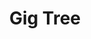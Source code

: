 ---
title: Gig Tree
slug: gig-tree
stack: React, Material.UI, Redux/Redux Sagas, node.js, express.js, postgreSQL
github: https://github.com/pdebuque/Gig-Tree
URL: https://protected-crag-89943.herokuapp.com/
description: Desktop web app for creating, managing, and sharing classical music projects
---